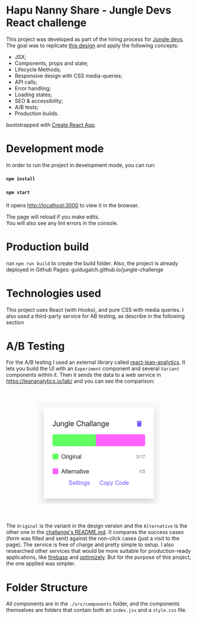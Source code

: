 # Hapu Nanny Share - Jungle Devs React challenge

This project was developed as part of the hiring process for [Jungle devs](https://github.com/JungleDevs). The goal was to replicate [this design](https://www.figma.com/file/iBxoiuoSXy3SiOAnwXo2Np/Frontend-%E2%80%93-Challenge-1B?node-id=0%3A1) and apply the following concepts:


- JSX;
- Components, props and state;
- Lifecycle Methods;
- Responsive design with CSS media-queries;
- API calls;
- Error handling;
- Loading states;
- SEO & accessibility;
- A/B tests;
- Production builds.

bootstrapped with [Create React App](https://github.com/facebook/create-react-app).

# Development mode

In order to run the project in development mode, you can run:

#### `npm install`
#### `npm start`

It opens [http://localhost:3000](http://localhost:3000) to view it in the browser.

The page will reload if you make edits.\
You will also see any lint errors in the console.

# Production build

run `npm run build` to create the build folder. Also, the project is already deployed in Github Pages: guidugaich.github.io/jungle-challenge 

# Technologies used

This project uses React (with Hooks), and pure CSS with media queries. I also used a third-party service for AB testing, as describe in the following section

# A/B Testing

For the A/B testing I used an external library called [react-lean-analytics](https://github.com/Hermanya/react-lean-analytics). It lets you build the UI with an `Experiment` component and several `Variant` components within it. Then it sends the data to a web service in https://leananalytics.io/lab/ and you can see the comparison:

<br>
<br>
<div style="text-align: center">
<img src='./src/assets/LeanAnalytics.png' />
</div>
<br>
<br>

The `Original` is the variant in the design version and the `Alternative` is the other one in the [challange's README.md](https://github.com/JungleDevs/react-challenge-001FT#acceptance-criteria). It compares the success cases (form was filled and sent) against the non-click cases (just a visit to the page). The service is free of charge and pretty simple to setup. I also researched other services that would be more suitable for production-ready applications, like [firebase](https://firebase.google.com/docs/ab-testing) and [optimizely](https://docs.developers.optimizely.com/full-stack/docs/run-a-b-tests). But for the purpose of this project, the one applied was simpler.

# Folder Structure

All components are in the `./src/components` folder, and the components themselves are folders that contain both an `index.jsx` and a `style.css` file.


